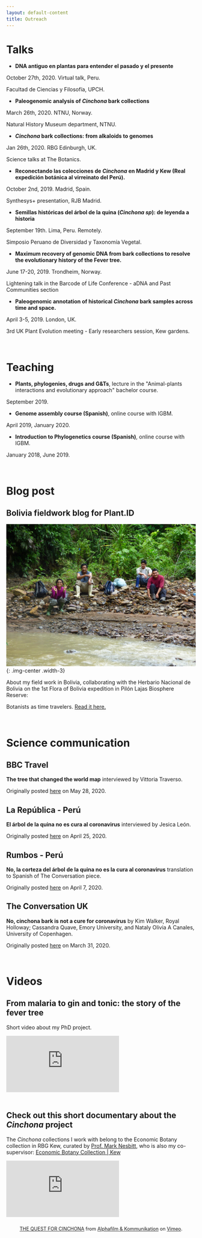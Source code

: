 ```yaml
---
layout: default-content
title: Outreach
---
```


# Talks

* **DNA antiguo en plantas para entender el pasado y el presente**

October 27th, 2020. Virtual talk, Peru.

Facultad de Ciencias y Filosofía, UPCH.


* **Paleogenomic analysis of _Cinchona_ bark collections**

March 26th, 2020. NTNU, Norway.

Natural History Museum department, NTNU.

* **_Cinchona_ bark collections: from alkaloids to genomes**

Jan 26th, 2020. RBG Edinburgh, UK.

Science talks at The Botanics.


* **Reconectando las colecciones de _Cinchona_ en Madrid y Kew (Real expedición botánica al virreinato del Perú).**

October 2nd, 2019. Madrid, Spain.

Synthesys+ presentation, RJB Madrid.

* **Semillas históricas del árbol de la quina (_Cinchona sp_): de leyenda a historia**

September 19th. Lima, Peru. Remotely.

Simposio Peruano de Diversidad y Taxonomía Vegetal.


* **Maximum recovery of genomic DNA from bark collections to resolve the evolutionary history of the Fever tree.**

June 17-20, 2019. Trondheim, Norway.

Lightening talk in the Barcode of Life Conference - aDNA and Past Communities section

* **Paleogenomic annotation of historical _Cinchona_ bark samples across time and space.**

April 3-5, 2019. London, UK.

 3rd UK Plant Evolution meeting - Early researchers session, Kew gardens.

<br>

# Teaching

* **Plants, phylogenies, drugs and G&Ts**, lecture in the "Animal-plants interactions and evolutionary approach" bachelor course.

September 2019.

* **Genome assembly course (Spanish)**, online course with IGBM.

April 2019, January 2020.

* **Introduction to Phylogenetics course (Spanish)**, online course with IGBM.

January 2018, June 2019.

<br>

# Blog post

## Bolivia fieldwork blog for Plant.ID

![](/assets/img/blogpost.jpg){: .img-center .width-3}

About my field work in Bolivia, collaborating with the Herbario Nacional de Bolivia on the 1st Flora of Bolivia expedition in Pilón Lajas Biosphere Reserve:

Botanists as time travelers. [Read it here.](https://www.plantid.uio.no/news-and-events/blog/botanists-as-time-travelers.html)

<br>

# Science communication

## BBC Travel

**The tree that changed the world map** interviewed by Vittoria Traverso.

Originally posted [here](http://www.bbc.com/travel/story/20200527-the-tree-that-changed-the-world-map) on May 28, 2020.

## La República - Perú

**El árbol de la quina no es cura al coronavirus** interviewed by Jesica León.

Originally posted [here](https://larepublica.pe/sociedad/2020/04/25/coronavirus-en-peru-el-arbol-de-la-quina-no-es-cura-al-covid-19/) on April 25, 2020. 

## Rumbos - Perú

**No, la corteza del árbol de la quina no es la cura al coronavirus** translation to Spanish of The Conversation piece.

Originally posted [here](https://www.rumbosdelperu.com/ambiente/07-04-2020/no-la-corteza-del-arbol-de-la-quina-no-es-la-cura-al-coronavirus/) on April 7, 2020. 

## The Conversation UK

**No, cinchona bark is not a cure for coronavirus** by Kim Walker, Royal Holloway; Cassandra Quave, Emory University, and Nataly Olivia A Canales, University of Copenhagen.

Originally posted [here](https://theconversation.com/no-cinchona-bark-is-not-a-cure-for-coronavirus-134947) on March 31, 2020.

<br>

# Videos

## From malaria to gin and tonic: the story of the fever tree

Short video about my PhD project.

<div class="vidframe__wrapper">
  <div class="vidframe">
    <iframe src="https://www.youtube.com/embed/gcJkzHfSgpA" frameborder="0" allow="accelerometer; autoplay; encrypted-media; gyroscope; picture-in-picture" allowfullscreen></iframe>
  </div>
</div>

<br>

## Check out this short documentary about the _Cinchona_ project

The _Cinchona_ collections I work with belong to the Economic Botany collection in RBG Kew, curated by [Prof. Mark Nesbitt](http://www.marknesbitt.org.uk/), who is also my co-supervisor:
[Economic Botany Collection | Kew](https://www.kew.org/science/collections-and-resources/collections/economic-botany-collection)

<div class="vidframe__wrapper">
  <div class="vidframe">
    <iframe src="https://player.vimeo.com/video/229138364?title=0&byline=0&portrait=0" frameborder="0" webkitallowfullscreen mozallowfullscreen allowfullscreen></iframe>
  </div>
</div>

<p style="text-align: center; margin-top: 20px; transform: scale(0.9)"><a href="https://vimeo.com/229138364">THE QUEST FOR CINCHONA</a> from <a href="https://vimeo.com/user4799651">Alphafilm &amp; Kommunikation</a> on <a href="https://vimeo.com">Vimeo</a>.</p>


